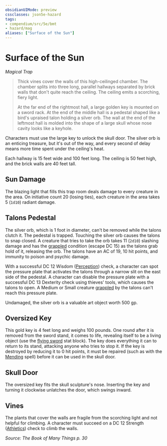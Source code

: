 ```yaml
---
obsidianUIMode: preview
cssclasses: json5e-hazard
tags:
- compendium/src/5e/bmt
- hazard/mag
aliases: ["Surface of the Sun"]
---
```

# Surface of the Sun
*Magical Trap*  

> Thick vines cover the walls of this high-ceilinged chamber. The chamber splits into three long, parallel hallways separated by brick walls that don't quite reach the ceiling. The ceiling emits a scorching, fiery light.
> 
> At the far end of the rightmost hall, a large golden key is mounted on a sword rack. At the end of the middle hall is a pedestal shaped like a bird's upraised talon holding a silver orb. The wall at the end of the leftmost hall is molded into the shape of a large skull whose nose cavity looks like a keyhole.

Characters must use the large key to unlock the skull door. The silver orb is an enticing treasure, but it's out of the way, and every second of delay means more time spent under the ceiling's heat.

Each hallway is 15 feet wide and 100 feet long. The ceiling is 50 feet high, and the brick walls are 40 feet tall.

## Sun Damage

The blazing light that fills this trap room deals damage to every creature in the area. On initiative count 20 (losing ties), each creature in the area takes 5 (`1d10`) radiant damage.

## Talons Pedestal

The silver orb, which is 1 foot in diameter, can't be removed while the talons clutch it. The pedestal is trapped. Touching the silver orb causes the talons to snap closed. A creature that tries to take the orb takes 11 (`2d10`) slashing damage and has the [grappled](2-Mechanics/CLI/rules/conditions.md#grappled) condition (escape DC 15) as the talons grab hold of it, releasing the orb. The talons have an AC of 19, 10 hit points, and immunity to poison and psychic damage.

With a successful DC 12 Wisdom ([Perception](2-Mechanics/CLI/rules/skills.md#Perception)) check, a character can spot the pressure plate that activates the talons through a narrow slit on the east side of the pedestal. A character can disable the pressure plate with a successful DC 13 Dexterity check using thieves' tools, which causes the talons to open. A Medium or Small creature [grappled](2-Mechanics/CLI/rules/conditions.md#grappled) by the talons can't reach this pressure plate.

Undamaged, the silver orb is a valuable art object worth 500 gp.

## Oversized Key

This gold key is 4 feet long and weighs 100 pounds. One round after it is removed from the sword stand, it comes to life, revealing itself to be a living object (use the [flying sword](2-Mechanics/CLI/bestiary/construct/flying-sword.md) stat block). The key does everything it can to return to its stand, attacking anyone who tries to stop it. If the key is destroyed by reducing it to 0 hit points, it must be repaired (such as with the [Mending](2-Mechanics/CLI/spells/mending.md) spell) before it can be used in the skull door.

## Skull Door

The oversized key fits the skull sculpture's nose. Inserting the key and turning it clockwise unlatches the door, which swings inward.

## Vines

The plants that cover the walls are fragile from the scorching light and not helpful for climbing. A character must succeed on a DC 12 Strength ([Athletics](2-Mechanics/CLI/rules/skills.md#Athletics)) check to climb the walls.

*Source: The Book of Many Things p. 30*